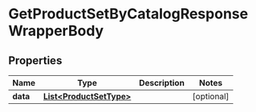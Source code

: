 

# GetProductSetByCatalogResponseWrapperBody


## Properties

Name | Type | Description | Notes
------------ | ------------- | ------------- | -------------
**data** | [**List&lt;ProductSetType&gt;**](ProductSetType.md) |  |  [optional]



